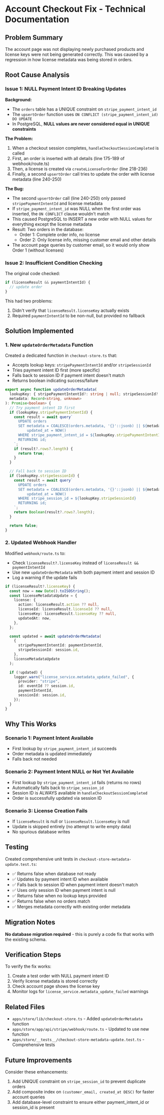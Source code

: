 # Account Checkout Fix - Technical Documentation

## Problem Summary

The account page was not displaying newly purchased products and license keys were not being generated correctly. This was caused by a regression in how license metadata was being stored in orders.

## Root Cause Analysis

### Issue 1: NULL Payment Intent ID Breaking Updates

**Background:**
- The `orders` table has a UNIQUE constraint on `stripe_payment_intent_id`
- The `upsertOrder` function uses `ON CONFLICT (stripe_payment_intent_id) DO UPDATE` 
- In PostgreSQL, **NULL values are never considered equal in UNIQUE constraints**

**The Problem:**
1. When a checkout session completes, `handleCheckoutSessionCompleted` is called
2. First, an order is inserted with all details (line 175-189 of webhook/route.ts)
3. Then, a license is created via `createLicenseForOrder` (line 218-236)
4. Finally, a second `upsertOrder` call tries to update the order with license metadata (line 240-250)

**The Bug:**
- The second `upsertOrder` call (line 240-250) only passed `stripePaymentIntentId` and license metadata
- If `stripe_payment_intent_id` was NULL when the first order was inserted, the `ON CONFLICT` clause wouldn't match
- This caused PostgreSQL to INSERT a new order with NULL values for everything except the license metadata
- Result: Two orders in the database:
  - Order 1: Complete order info, no license
  - Order 2: Only license info, missing customer email and other details
- The account page queries by customer email, so it would only show Order 1 (without licenses)

### Issue 2: Insufficient Condition Checking

The original code checked:
```typescript
if (licenseResult && paymentIntentId) {
  // update order
}
```

This had two problems:
1. Didn't verify that `licenseResult.licenseKey` actually exists
2. Required `paymentIntentId` to be non-null, but provided no fallback

## Solution Implemented

### 1. New `updateOrderMetadata` Function

Created a dedicated function in `checkout-store.ts` that:
- Accepts lookup keys: `stripePaymentIntentId` and/or `stripeSessionId`
- Tries payment intent ID first (more specific)
- Falls back to session ID if payment intent doesn't match
- Returns boolean indicating success/failure

```typescript
export async function updateOrderMetadata(
  lookupKey: { stripePaymentIntentId?: string | null; stripeSessionId?: string | null },
  metadata: Record<string, unknown>
): Promise<boolean> {
  // Try payment intent ID first
  if (lookupKey.stripePaymentIntentId) {
    const result = await query`
      UPDATE orders
      SET metadata = COALESCE(orders.metadata, '{}'::jsonb) || ${metadataJson}::jsonb,
          updated_at = NOW()
      WHERE stripe_payment_intent_id = ${lookupKey.stripePaymentIntentId}
      RETURNING id;
    `;
    if (result?.rows?.length) {
      return true;
    }
  }

  // Fall back to session ID
  if (lookupKey.stripeSessionId) {
    const result = await query`
      UPDATE orders
      SET metadata = COALESCE(orders.metadata, '{}'::jsonb) || ${metadataJson}::jsonb,
          updated_at = NOW()
      WHERE stripe_session_id = ${lookupKey.stripeSessionId}
      RETURNING id;
    `;
    return Boolean(result?.rows?.length);
  }

  return false;
}
```

### 2. Updated Webhook Handler

Modified `webhook/route.ts` to:
- Check `licenseResult?.licenseKey` instead of `licenseResult && paymentIntentId`
- Use new `updateOrderMetadata` with both payment intent and session ID
- Log a warning if the update fails

```typescript
if (licenseResult?.licenseKey) {
  const now = new Date().toISOString();
  const licenseMetadataUpdate = {
    license: {
      action: licenseResult.action ?? null,
      licenseId: licenseResult.licenseId ?? null,
      licenseKey: licenseResult.licenseKey ?? null,
      updatedAt: now,
    },
  };

  const updated = await updateOrderMetadata(
    {
      stripePaymentIntentId: paymentIntentId,
      stripeSessionId: session.id,
    },
    licenseMetadataUpdate
  );

  if (!updated) {
    logger.warn("license_service.metadata_update_failed", {
      provider: "stripe",
      id: eventId ?? session.id,
      paymentIntentId,
      sessionId: session.id,
    });
  }
}
```

## Why This Works

### Scenario 1: Payment Intent Available
- First lookup by `stripe_payment_intent_id` succeeds
- Order metadata is updated immediately
- Falls back not needed

### Scenario 2: Payment Intent NULL or Not Yet Available
- First lookup by `stripe_payment_intent_id` fails (returns no rows)
- Automatically falls back to `stripe_session_id`
- Session ID is ALWAYS available in `handleCheckoutSessionCompleted`
- Order is successfully updated via session ID

### Scenario 3: License Creation Fails
- If `licenseResult` is null or `licenseResult.licenseKey` is null
- Update is skipped entirely (no attempt to write empty data)
- No spurious database writes

## Testing

Created comprehensive unit tests in `checkout-store-metadata-update.test.ts`:
- ✅ Returns false when database not ready
- ✅ Updates by payment intent ID when available
- ✅ Falls back to session ID when payment intent doesn't match
- ✅ Uses only session ID when payment intent is null
- ✅ Returns false when no lookup keys provided
- ✅ Returns false when no orders match
- ✅ Merges metadata correctly with existing order metadata

## Migration Notes

**No database migration required** - this is purely a code fix that works with the existing schema.

## Verification Steps

To verify the fix works:

1. Create a test order with NULL payment intent ID
2. Verify license metadata is stored correctly
3. Check account page shows the license key
4. Monitor logs for `license_service.metadata_update_failed` warnings

## Related Files

- `apps/store/lib/checkout-store.ts` - Added `updateOrderMetadata` function
- `apps/store/app/api/stripe/webhook/route.ts` - Updated to use new function
- `apps/store/__tests__/checkout-store-metadata-update.test.ts` - Comprehensive tests

## Future Improvements

Consider these enhancements:
1. Add UNIQUE constraint on `stripe_session_id` to prevent duplicate orders
2. Add composite index on `(customer_email, created_at DESC)` for faster account queries
3. Add database-level constraint to ensure either payment_intent_id or session_id is present
